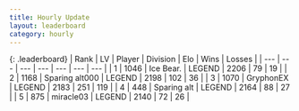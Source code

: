 ```yaml
---
title: Hourly Update
layout: leaderboard
category: hourly
---
```


{: .leaderboard}
| Rank | LV | Player | Division | Elo | Wins | Losses |
| --- | --- | --- | --- | --- | --- | --- |
| <span data-change="0">1</span> | 1046 | <span title="ID: 417840">Ice Bear.</span> | LEGEND | <span data-change="-20">2206</span> | <span data-change="2">79</span> | <span data-change="2">19</span> |
| <span data-change="0">2</span> | 1168 | <span title="ID: 203132">Sparing alt000</span> | LEGEND | <span data-change="0">2198</span> | <span data-change="0">102</span> | <span data-change="0">36</span> |
| <span data-change="0">3</span> | 1070 | <span title="ID: 315148">GryphonEX</span> | LEGEND | <span data-change="0">2183</span> | <span data-change="0">251</span> | <span data-change="0">119</span> |
| <span data-change="0">4</span> | 448 | <span title="ID: 382502">Sparing alt</span> | LEGEND | <span data-change="0">2164</span> | <span data-change="0">88</span> | <span data-change="0">27</span> |
| <span data-change="0">5</span> | 875 | <span title="ID: 416373">miracle03</span> | LEGEND | <span data-change="6">2140</span> | <span data-change="2">72</span> | <span data-change="1">26</span> |